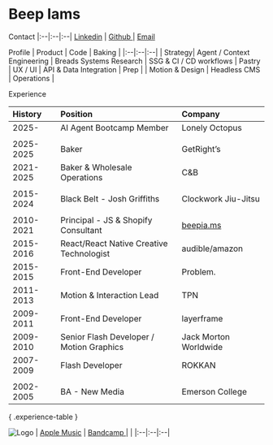 # Beep Iams

Contact
|:--|:--|:--|
[ Linkedin](https://www.linkedin.com/in/beepiams) | [ Github ](https://github.com/bpms-hub) | [ Email ](mailto:beepiams@gmail.com)

Profile
| Product | Code | Baking |
|:--|:--|:--|
| Strategy| Agent / Context Engineering | Breads
Systems Research | SSG & CI / CD workflows | Pastry
| UX / UI | API & Data Integration | Prep |
| Motion & Design | Headless CMS | Operations |

Experience

| History   | Position                                 | Company                                                           |
| :-------- | :--------------------------------------- | :---------------------------------------------------------------- |
| 2025-     | AI Agent Bootcamp Member                 | Lonely Octopus                                                    |
|           |                                          |                                                                   |
| 2025-2025 | Baker                                    | GetRight’s                                                        |
| 2021-2025 | Baker & Wholesale Operations             | C&B                                                               |
|           |                                          |                                                                   |
| 2015-2024 | Black Belt - Josh Griffiths              | Clockwork Jiu-Jitsu                                               |
|           |                                          |                                                                   |
| 2010-2021 | Principal - JS & Shopify Consultant      | [beepia.ms](https://bpms-hub.github.io/beepia.ms-portfolio-2014/) |
| 2015-2016 | React/React Native Creative Technologist | audible/amazon                                                    |
| 2015-2015 | Front-End Developer                      | Problem.                                                          |
| 2011-2013 | Motion & Interaction Lead                | TPN                                                               |
| 2009-2011 | Front-End Developer                      | layerframe                                                        |
| 2009-2010 | Senior Flash Developer / Motion Graphics | Jack Morton Worldwide                                             |
| 2007-2009 | Flash Developer                          | ROKKAN                                                            |
|           |                                          |                                                                   |
| 2002-2005 | BA - New Media                           | Emerson College                                                   |

{ .experience-table }

![Logo](../img/bpms_128.svg)
| [Apple Music](https://music.apple.com/us/artist/bpms/1479806898) | [ Bandcamp ](https://bpms.bandcamp.com) | |
|:--|:--|:--|
